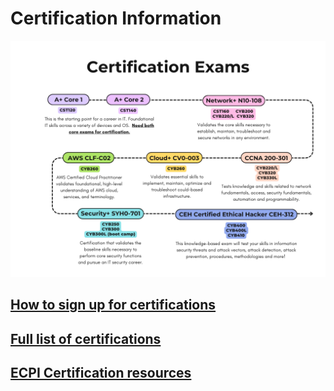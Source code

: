 # Certification Information

![map of certification vs classes](CertificationClassMap.png)

## [How to sign up for certifications](signup.md)

## [Full list of certifications](https://ecpi.libguides.com/c.php?g=627710)

## [ECPI Certification resources](https://ecpi.libguides.com/CertificationsECPI)
